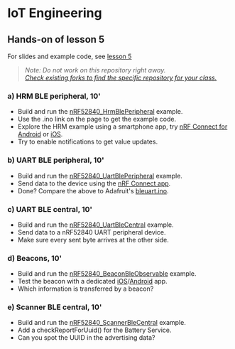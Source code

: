 # IoT Engineering
## Hands-on of lesson 5
For slides and example code, see [lesson 5](../../../fhnw-iot/blob/master/05/README.md)

> *Note: Do not work on this repository right away.*<br/>
> *[Check existing forks to find the specific repository for your class.](../../network/members)*

### a) HRM BLE peripheral, 10'
* Build and run the [nRF52840_HrmBlePeripheral](https://github.com/tamberg/fhnw-iot/blob/master/05/Arduino/nRF52840_HrmBlePeripheral/nRF52840_HrmBlePeripheral.ino) example.
* Use the .ino link on the page to get the example code.
* Explore the HRM example using a smartphone app, try [nRF Connect for Android](https://play.google.com/store/apps/details?id=no.nordicsemi.android.mcp) or [iOS](https://apps.apple.com/us/app/nrf-connect/id1054362403).
* Try to enable notifications to get value updates.

### b) UART BLE peripheral, 10'
* Build and run the [nRF52840_UartBlePeripheral](https://github.com/tamberg/fhnw-iot/blob/master/05/Arduino/nRF52840_UartBlePeripheral/nRF52840_UartBlePeripheral.ino) example.
* Send data to the device using the [nRF Connect app](https://www.nordicsemi.com/Software-and-Tools/Development-Tools/nRF-Connect-for-mobile).
* Done? Compare the above to Adafruit's [bleuart.ino](https://github.com/adafruit/Adafruit_nRF52_Arduino/blob/master/libraries/Bluefruit52Lib/examples/Peripheral/bleuart/bleuart.ino).

### c) UART BLE central, 10'
* Build and run the [nRF52840_UartBleCentral](https://github.com/tamberg/fhnw-iot/blob/master/05/Arduino/nRF52840_UartBleCentral/nRF52840_UartBleCentral.ino) example.
* Send data to a nRF52840 UART peripheral device.
* Make sure every sent byte arrives at the other side.

### d) Beacons, 10'
* Build and run the [nRF52840_BeaconBleObservable](https://github.com/tamberg/fhnw-iot/blob/master/05/Arduino/nRF52840_BeaconBleObservable/nRF52840_BeaconBleObservable.ino) example.
* Test the beacon with a dedicated [iOS](https://itunes.apple.com/app/nrf-beacons/id879614768?mt=8)/[Android](https://play.google.com/store/apps/details?id=no.nordicsemi.android.nrfbeacon) app.
* Which information is transferred by a beacon?

### e) Scanner BLE central, 10'
* Build and run the [nRF52840_ScannerBleCentral](https://github.com/tamberg/fhnw-iot/blob/master/05/Arduino/nRF52840_ScannerBleCentral/nRF52840_ScannerBleCentral.ino) example.
* Add a checkReportForUuid() for the Battery Service.
* Can you spot the UUID in the advertising data?
